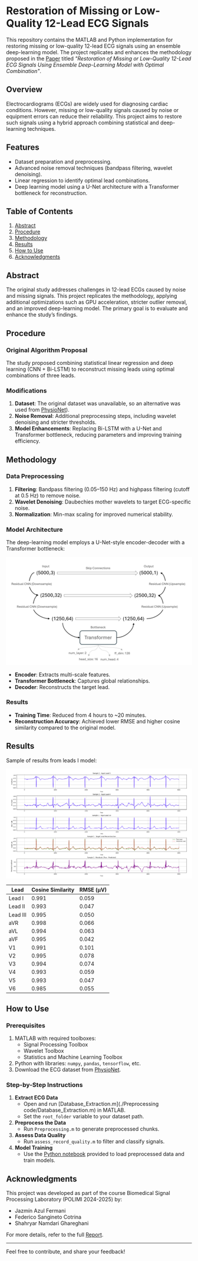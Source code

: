 # Restoration of Missing or Low-Quality 12-Lead ECG Signals

This repository contains the MATLAB and Python implementation for restoring missing or low-quality 12-lead ECG signals using an ensemble deep-learning model. The project replicates and enhances the methodology proposed in the [Paper](./paper.pdf) titled *"Restoration of Missing or Low-Quality 12-Lead ECG Signals Using Ensemble Deep-Learning Model with Optimal Combination"*. 

## Overview
Electrocardiograms (ECGs) are widely used for diagnosing cardiac conditions. However, missing or low-quality signals caused by noise or equipment errors can reduce their reliability. This project aims to restore such signals using a hybrid approach combining statistical and deep-learning techniques.

## Features
- Dataset preparation and preprocessing.
- Advanced noise removal techniques (bandpass filtering, wavelet denoising).
- Linear regression to identify optimal lead combinations.
- Deep learning model using a U-Net architecture with a Transformer bottleneck for reconstruction.

## Table of Contents
1. [Abstract](#abstract)
2. [Procedure](#procedure)
3. [Methodology](#methodology)
4. [Results](#results)
5. [How to Use](#how-to-use)
6. [Acknowledgments](#acknowledgments)

## Abstract
The original study addresses challenges in 12-lead ECGs caused by noise and missing signals. This project replicates the methodology, applying additional optimizations such as GPU acceleration, stricter outlier removal, and an improved deep-learning model. The primary goal is to evaluate and enhance the study’s findings.

## Procedure
### Original Algorithm Proposal
The study proposed combining statistical linear regression and deep learning (CNN + Bi-LSTM) to reconstruct missing leads using optimal combinations of three leads.

### Modifications
1. **Dataset**: The original dataset was unavailable, so an alternative was used from [PhysioNet](https://physionet.org/content/ecg-arrhythmia/1.0.0/)).
2. **Noise Removal**: Additional preprocessing steps, including wavelet denoising and stricter thresholds.
3. **Model Enhancements**: Replacing Bi-LSTM with a U-Net and Transformer bottleneck, reducing parameters and improving training efficiency.

## Methodology
### Data Preprocessing
1. **Filtering**: Bandpass filtering (0.05–150 Hz) and highpass filtering (cutoff at 0.5 Hz) to remove noise.
2. **Wavelet Denoising**: Daubechies mother wavelets to target ECG-specific noise.
3. **Normalization**: Min-max scaling for improved numerical stability.

### Model Architecture
The deep-learning model employs a U-Net-style encoder-decoder with a Transformer bottleneck:

![Example Output](./Images/model.png)

- **Encoder**: Extracts multi-scale features.
- **Transformer Bottleneck**: Captures global relationships.
- **Decoder**: Reconstructs the target lead.

### Results
- **Training Time**: Reduced from 4 hours to ~20 minutes.
- **Reconstruction Accuracy**: Achieved lower RMSE and higher cosine similarity compared to the original model.

## Results
Sample of results from leads I model:

![Example Output](./Images/prediction.png)

| Lead  | Cosine Similarity | RMSE (μV) |
|-------|-------------------|--------------|
| Lead I| 0.991             | 0.059        |
| Lead II| 0.993            | 0.047        |
| Lead III| 0.995           | 0.050        |
| aVR   | 0.998             | 0.066        |
| aVL   | 0.994             | 0.063        |
| aVF   | 0.995             | 0.042        |
| V1    | 0.991             | 0.101        |
| V2    | 0.995             | 0.078        |
| V3    | 0.994             | 0.074        |
| V4    | 0.993             | 0.059        |
| V5    | 0.993             | 0.047        |
| V6    | 0.985             | 0.055        |


## How to Use
### Prerequisites
1. MATLAB with required toolboxes:
   - Signal Processing Toolbox
   - Wavelet Toolbox
   - Statistics and Machine Learning Toolbox
2. Python with libraries: `numpy`, `pandas`, `tensorflow`, etc.
3. Download the ECG dataset from [PhysioNet](https://physionet.org/content/ecg-arrhythmia/1.0.0/).

### Step-by-Step Instructions
1. **Extract ECG Data**
   - Open and run [Database_Extraction.m](./Preprocessing code/Database_Extraction.m) in MATLAB.
   - Set the `root_folder` variable to your dataset path.
2. **Preprocess the Data**
   - Run `Preprocessing.m` to generate preprocessed chunks.
3. **Assess Data Quality**
   - Run `assess_record_quality.m` to filter and classify signals.
4. **Model Training**
   - Use the [Python notebook](./ecg_restoration.ipynb) provided to load preprocessed data and train models.

## Acknowledgments
This project was developed as part of the course Biomedical Signal Processing Laboratory (POLIMI 2024-2025) by:
- Jazmín Azul Fermani
- Federico Sangineto Cotrina
- Shahryar Namdari Ghareghani

For more details, refer to the full [Report](./Report.pdf).

---
Feel free to contribute, and share your feedback!

